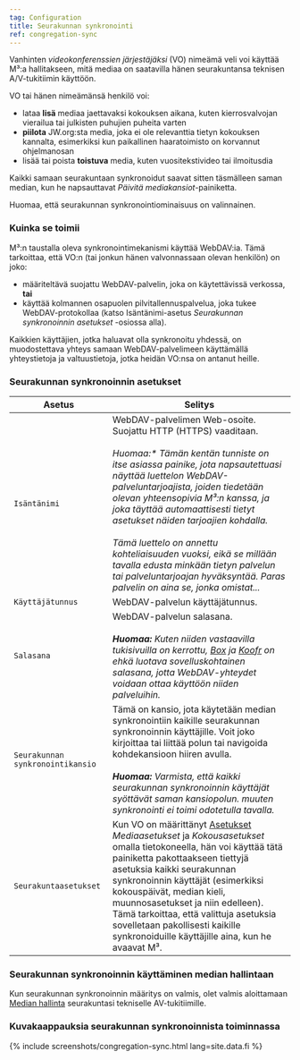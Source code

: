 ```yaml
---
tag: Configuration
title: Seurakunnan synkronointi
ref: congregation-sync
---
```


Vanhinten _videokonferenssien järjestäjäksi_ (VO) nimeämä veli voi käyttää M³:a hallitakseen, mitä mediaa on saatavilla hänen seurakuntansa teknisen A/V-tukitiimin käyttöön.

VO tai hänen nimeämänsä henkilö voi:

- lataa **lisä** mediaa jaettavaksi kokouksen aikana, kuten kierrosvalvojan vierailua tai julkisten puhujien puheita varten
- **piilota** JW.org:sta media, joka ei ole relevanttia tietyn kokouksen kannalta, esimerkiksi kun paikallinen haaratoimisto on korvannut ohjelmanosan
- lisää tai poista **toistuva** media, kuten vuositekstivideo tai ilmoitusdia

Kaikki samaan seurakuntaan synkronoidut saavat sitten täsmälleen saman median, kun he napsauttavat _Päivitä mediakansiot_-painiketta.

Huomaa, että seurakunnan synkronointiominaisuus on valinnainen.

### Kuinka se toimii

M³:n taustalla oleva synkronointimekanismi käyttää WebDAV:ia. Tämä tarkoittaa, että VO:n (tai jonkun hänen valvonnassaan olevan henkilön) on joko:

- määriteltävä suojattu WebDAV-palvelin, joka on käytettävissä verkossa, **tai**
- käyttää kolmannen osapuolen pilvitallennuspalvelua, joka tukee WebDAV-protokollaa (katso Isäntänimi-asetus _Seurakunnan synkronoinnin asetukset_ -osiossa alla).

Kaikkien käyttäjien, jotka haluavat olla synkronoitu yhdessä, on muodostettava yhteys samaan WebDAV-palvelimeen käyttämällä yhteystietoja ja valtuustietoja, jotka heidän VO:nsa on antanut heille.

### Seurakunnan synkronoinnin asetukset

| Asetus | Selitys |
| ------- | ----------- |
| `Isäntänimi` | WebDAV-palvelimen Web-osoite. Suojattu HTTP (HTTPS) vaaditaan. <br><br> _*Huomaa:** Tämän kentän tunniste on itse asiassa painike, jota napsautettuasi näyttää luettelon WebDAV-palveluntarjoajista, joiden tiedetään olevan yhteensopivia M³:n kanssa, ja joka täyttää automaattisesti tietyt asetukset näiden tarjoajien kohdalla. <br><br> Tämä luettelo on annettu kohteliaisuuden vuoksi, eikä se millään tavalla edusta minkään tietyn palvelun tai palveluntarjoajan hyväksyntää. Paras palvelin on aina se, jonka omistat..._ |
| `Käyttäjätunnus` | WebDAV-palvelun käyttäjätunnus. |
| `Salasana` |WebDAV-palvelun salasana. <br><br> _**Huomaa:** Kuten niiden vastaavilla tukisivuilla on kerrottu, [Box](https://support.box.com/hc/en-us/articles/360043696414-WebDAV-with-Box) ja [Koofr](https://koofr.eu/help/koofr_with_webdav/how-do-i-connect-a-service-to-koofr-through-webdav/) on ehkä luotava sovelluskohtainen salasana, jotta WebDAV-yhteydet voidaan ottaa käyttöön niiden palveluihin._ |
| `Seurakunnan synkronointikansio` | Tämä on kansio, jota käytetään median synkronointiin kaikille seurakunnan synkronoinnin käyttäjille. Voit joko kirjoittaa tai liittää polun tai navigoida kohdekansioon hiiren avulla. <br><br> _**Huomaa:** Varmista, että kaikki seurakunnan synkronoinnin käyttäjät syöttävät saman kansiopolun. muuten synkronointi ei toimi odotetulla tavalla._ |
| `Seurakuntaasetukset` | Kun VO on määrittänyt [Asetukset]({{page.lang}}/#configuration) _Mediaasetukset_ ja _Kokousasetukset_ omalla tietokoneella, hän voi käyttää tätä painiketta pakottaakseen tiettyjä asetuksia kaikki seurakunnan synkronoinnin käyttäjät (esimerkiksi kokouspäivät, median kieli, muunnosasetukset ja niin edelleen). Tämä tarkoittaa, että valittuja asetuksia sovelletaan pakollisesti kaikille synkronoiduille käyttäjille aina, kun he avaavat M³. |

### Seurakunnan synkronoinnin käyttäminen median hallintaan

Kun seurakunnan synkronoinnin määritys on valmis, olet valmis aloittamaan [Median hallinta]({{page.lang}}/#manage-media) seurakuntasi tekniselle AV-tukitiimille.

### Kuvakaappauksia seurakunnan synkronoinnista toiminnassa

{% include screenshots/congregation-sync.html lang=site.data.fi %}
